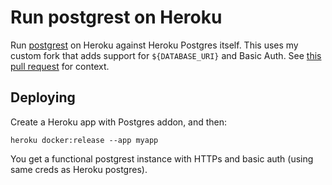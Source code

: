 # Run postgrest on Heroku

Run [postgrest](https://github.com/begriffs/postgrest) on Heroku against Heroku Postgres itself. This uses my custom fork that adds support for `${DATABASE_URI}` and Basic Auth. See [this pull request](https://github.com/begriffs/postgrest/pull/191#issuecomment-100794067) for context.

## Deploying

Create a Heroku app with Postgres addon, and then:

```
heroku docker:release --app myapp
```

You get a functional postgrest instance with HTTPs and basic auth (using same creds as Heroku postgres). 
